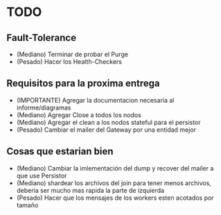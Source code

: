 # TODO

## Fault-Tolerance
- (Mediano) Terminar de probar el Purge
- (Pesado)  Hacer los Health-Checkers

## Requisitos para la proxima entrega
- (IMPORTANTE) Agregar la documentacion necesaria al informe/diagramas
- (Mediano)    Agregar Close a todos los nodos
- (Mediano)    Agregar el clean a los nodos stateful para el persistor
- (Pesado)     Cambiar el mailer del Gateway por una entidad mejor

## Cosas que estarian bien
- (Mediano) Cambiar la imlementación del dump y recover del mailer a que use Persistor
- (Mediano) shardear los archivos del join para tener menos archivos, deberia ser mucho mas rapida la parte de izquierda
- (Pesado)  Hacer que los mensajes de los workers esten acotados por tamaño
